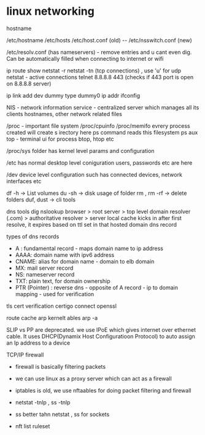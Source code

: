 linux networking
================

hostname

/etc/hostname
/etc/hosts
/etc/host.conf (old)  -- /etc/nsswitch.conf (new)

/etc/resolv.conf (has nameservers) - remove entries and u cant even dig. Can be automatically filled when connecting to internet or wifi

ip route show
netstat -r
netstat -tn (tcp connections) , use 'u' for udp
netstat - active connections
telnet 8.8.8.8 443 (checks if 443 port is open on 8.8.8.8 server)


ip link add dev dummy type dummy0
ip addr
ifconfig

NIS - network information service - centralized server which manages all its clients hostnames, other network related files

/proc - important file system 
/proc/cpuinfo
/proc/memifo
evrery process created will create s irectory here
ps command reads this filesystem
ps aux
top - terminal ui for process
btop, htop etc

/proc/sys folder has kernel level params and configuration

/etc has normal desktop level coniguration
users, passwords etc are here

/dev
device level configuration such has connected devices, network interfaces etc


df -h -> List volumes
du -sh -> disk usage of folder
rm , rm -rf -> delete folders
duf, dust -> cli tools

dns tools
dig
nslookup
browser > root server > top level domain resolver (.com) > authoritative resolver > server
local cache kicks in after first resolve, it  expires based on ttl set in that  hosted domain dns record

types of dns records
- A : fundamental record - maps domain name to ip address
- AAAA: domain name with ipv6 address
- CNAME: alias for domain name - domain to elb domain
- MX: mail server record
- NS: nameserver record
- TXT: plain text, for domain ownership
- PTR (Pointer) : reverse dns - opposite of A record - ip to domain mapping - used for verification

tls cert verification
certigo connect
openssl

route cache
arp kernelt ables
arp -a

SLIP vs PP are deprecated. we use IPoE which gives internet over ethernet cable. It uses DHCP(Dynamix Host Configuratioon Protocol) to auto assign an Ip address to a device

TCP/IP firewall
- firewall is basically filtering packets
- we can use linux as a proxy server which can act as a firewall
- iptables is old, we use nftaables for doing packet filtering and firewall

- netstat -tnlp , ss -tnlp
- ss better tahn netstat , ss for sockets
- nft list ruleset 


